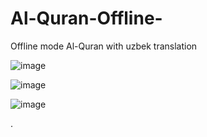 # Al-Quran-Offline-
Offline mode Al-Quran with uzbek translation

![image](https://user-images.githubusercontent.com/77285226/156925118-9c0ba8fd-6cc6-416d-a74b-46b2078e066e.png)

![image](https://user-images.githubusercontent.com/77285226/156925134-6188bfce-7cd5-4a6e-80d7-3ec36bf0a9e6.png)

![image](https://user-images.githubusercontent.com/77285226/156925150-4e76e803-12d8-4533-b971-5c034c634d2d.png)

.
